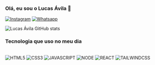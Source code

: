### Olá, eu sou o Lucas Ávila 🤙


[![Instagram](https://img.shields.io/badge/Instagram-E4405F?style=for-the-badge&logo=instagram&logoColor=white)](https://www.instagram.com/luc.avila_/?igsh=cDh1YWRpOTcxdjk5&utm_source=qr)
[![Whatsapp](https://img.shields.io/badge/WhatsApp-25D366?style=for-the-badge&logo=whatsapp&logoColor=white)](wa.me/5521994243987)

![Lucas Ávila GitHub stats](https://github-readme-stats.vercel.app/api?username=LcAvila&show_icons=true&theme=tokyonight)

### Tecnologia que uso no meu dia

<div style="display: inline_block"><br/>
<img align="center" alt="HTML5" src="https://img.shields.io/badge/HTML5-E34F26?style=for-the-badge&logo=html5&logoColor=white"/>
<img align="center" alt="CSS3" src="https://img.shields.io/badge/CSS3-1572B6?style=for-the-badge&logo=css3&logoColor=white"/>
<img align="center" alt="JAVASCRIPT" src="https://img.shields.io/badge/JavaScript-F7DF1E?style=for-the-badge&logo=javascript&logoColor=black"/>
<img align="center" alt="NODE" src="https://img.shields.io/badge/Node.js-43853D?style=for-the-badge&logo=node.js&logoColor=white"/>
<img align="center" alt="REACT" src="https://img.shields.io/badge/React-20232A?style=for-the-badge&logo=react&logoColor=61DAFB"/>
<img align="center" alt="TAILWINDCSS" src="https://img.shields.io/badge/Tailwind_CSS-38B2AC?style=for-the-badge&logo=tailwind-css&logoColor=white"/>
</div>
